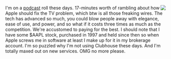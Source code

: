 <img src="http://scripting.com/images/2020/07/01/orangeBlob.png" border="0" align="right">I'm on a <a href="http://scripting.com/2020/09/17/appleTvShouldBeATvDammit.m4a">podcast</a> roll these days. 17-minutes worth of rambling about how Apple should fix the TV problem, which btw is all those freaking wires. The tech has advanced so much, you could blow people away with elegance, ease of use, and power, and so what if it costs three times as much as the competition. We're accustomed to paying for the best. I should note that I have some $AAPL stock, purchased in 1997 and held since then so when Apple screws me in software at least I make up for it in my brokerage account. I'm so puzzled why I'm not using Clubhouse these days. And I'm totally maxed out on new services. OMG no more please. 
